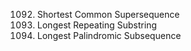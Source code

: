 1092. Shortest Common Supersequence
1062. Longest Repeating Substring
516. Longest Palindromic Subsequence
